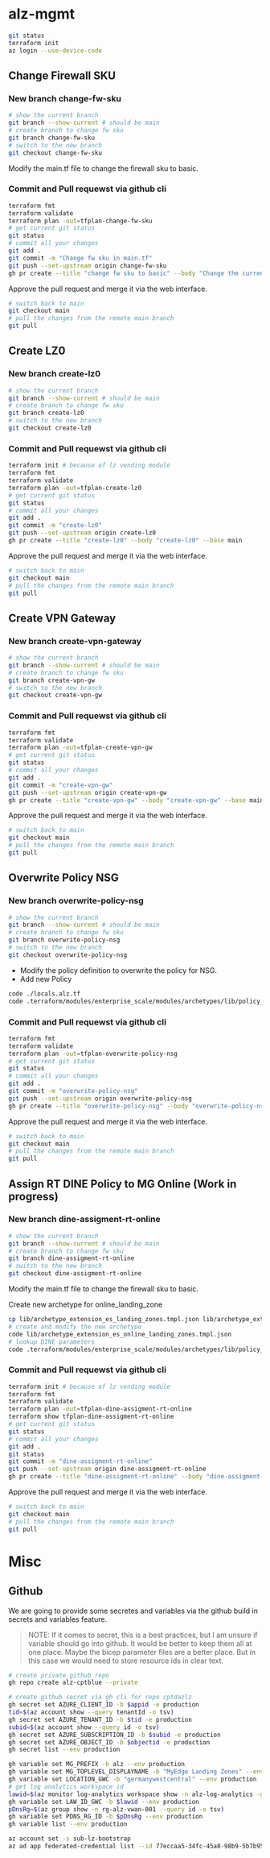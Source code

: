 # alz-mgmt


~~~bash
git status
terraform init
az login --use-device-code
~~~


## Change Firewall SKU

### New branch change-fw-sku

~~~bash
# show the current branch
git branch --show-current # should be main
# create branch to change fw sku
git branch change-fw-sku
# switch to the new branch
git checkout change-fw-sku
~~~

Modify the main.tf file to change the firewall sku to basic.

### Commit and Pull requewst via github cli

~~~bash
terraform fmt
terraform validate
terraform plan -out=tfplan-change-fw-sku
# get current git status
git status
# commit all your changes
git add .
git commit -m "Change fw sku in main.tf"
git push --set-upstream origin change-fw-sku
gh pr create --title "change fw sku to basic" --body "Change the current az fw sku to basic and remove lock" --base main
~~~

Approve the pull request and merge it via the web interface.

~~~bash
# switch back to main
git checkout main
# pull the changes from the remote main branch
git pull
~~~

## Create LZ0

### New branch create-lz0

~~~bash
# show the current branch
git branch --show-current # should be main
# create branch to change fw sku
git branch create-lz0
# switch to the new branch
git checkout create-lz0
~~~

### Commit and Pull requewst via github cli

~~~bash
terraform init # because of lz vending module
terraform fmt
terraform validate
terraform plan -out=tfplan-create-lz0
# get current git status
git status
# commit all your changes
git add .
git commit -m "create-lz0"
git push --set-upstream origin create-lz0
gh pr create --title "create-lz0" --body "create-lz0" --base main
~~~

Approve the pull request and merge it via the web interface.

~~~bash
# switch back to main
git checkout main
# pull the changes from the remote main branch
git pull
~~~

## Create VPN Gateway

### New branch create-vpn-gateway   

~~~bash
# show the current branch
git branch --show-current # should be main
# create branch to change fw sku
git branch create-vpn-gw
# switch to the new branch
git checkout create-vpn-gw
~~~

### Commit and Pull requewst via github cli

~~~bash
terraform fmt
terraform validate
terraform plan -out=tfplan-create-vpn-gw
# get current git status
git status
# commit all your changes
git add .
git commit -m "create-vpn-gw"
git push --set-upstream origin create-vpn-gw
gh pr create --title "create-vpn-gw" --body "create-vpn-gw" --base main
~~~

Approve the pull request and merge it via the web interface.

~~~bash
# switch back to main
git checkout main
# pull the changes from the remote main branch
git pull
~~~

## Overwrite Policy NSG

### New branch overwrite-policy-nsg   

~~~bash
# show the current branch
git branch --show-current # should be main
# create branch to change fw sku
git branch overwrite-policy-nsg
# switch to the new branch
git checkout overwrite-policy-nsg
~~~

- Modify the policy definition to overwrite the policy for NSG.
- Add new Policy

~~~bash
code ./locals.alz.tf
code .terraform/modules/enterprise_scale/modules/archetypes/lib/policy_definitions/policy_definition_es_deny_subnet_without_nsg.json
~~~

### Commit and Pull requewst via github cli

~~~bash
terraform fmt
terraform validate
terraform plan -out=tfplan-overwrite-policy-nsg
# get current git status
git status
# commit all your changes
git add .
git commit -m "overwrite-policy-nsg"
git push --set-upstream origin overwrite-policy-nsg
gh pr create --title "overwrite-policy-nsg" --body "overwrite-policy-nsg" --base main
~~~

Approve the pull request and merge it via the web interface.

~~~bash
# switch back to main
git checkout main
# pull the changes from the remote main branch
git pull
~~~

## Assign RT DINE Policy to MG Online (Work in progress)

### New branch dine-assigment-rt-online

~~~bash
# show the current branch
git branch --show-current # should be main
# create branch to change fw sku
git branch dine-assigment-rt-online
# switch to the new branch
git checkout dine-assigment-rt-online
~~~

Modify the main.tf file to change the firewall sku to basic.

Create new archetype for online_landing_zone
~~~bash
cp lib/archetype_extension_es_landing_zones.tmpl.json lib/archetype_extension_es_online_landing_zones.tmpl.json
# create and modify the new archetype
code lib/archetype_extension_es_online_landing_zones.tmpl.json
# lookup DINE parameters
code .terraform/modules/enterprise_scale/modules/archetypes/lib/policy_definitions/policy_definition_es_deploy_custom_route_table.json
~~~


### Commit and Pull requewst via github cli

~~~bash
terraform init # because of lz vending module
terraform fmt
terraform validate
terraform plan -out=tfplan-dine-assigment-rt-online
terraform show tfplan-dine-assigment-rt-online
# get current git status
git status
# commit all your changes
git add .
git status
git commit -m "dine-assigment-rt-online"
git push --set-upstream origin dine-assigment-rt-online
gh pr create --title "dine-assigment-rt-online" --body "dine-assigment-rt-online" --base main
~~~

Approve the pull request and merge it via the web interface.

~~~bash
# switch back to main
git checkout main
# pull the changes from the remote main branch
git pull
~~~

# Misc

## Github

We are going to provide some secretes and variables via the github build in secrets and variables feature.
> NOTE: If it comes to secret, this is a best practices, but I am unsure if variable should go into github. It would be better to keep them all at one place. Maybe the bicep parameter files are a better place. But in this case we would need to store resource ids in clear text.
~~~bash
# create private github repo
gh repo create alz-cptblue --private

# create github secret via gh cli for repo cptdazlz
gh secret set AZURE_CLIENT_ID -b $appid -e production
tid=$(az account show --query tenantId -o tsv)
gh secret set AZURE_TENANT_ID -b $tid -e production
subid=$(az account show --query id -o tsv)
gh secret set AZURE_SUBSCRIPTION_ID -b $subid -e production
gh secret set AZURE_OBJECT_ID -b $objectid -e production
gh secret list --env production

gh variable set MG_PREFIX -b alz --env production
gh variable set MG_TOPLEVEL_DISPLAYNAME -b "MyEdge Landing Zones" --env production
gh variable set LOCATION_GWC -b "germanywestcentral" --env production
# get log analytics workspace id
lawid=$(az monitor log-analytics workspace show -n alz-log-analytics -g rg-alz-logging-001 --query id -o tsv)
gh variable set LAW_ID_GWC -b $lawid --env production
pDnsRg=$(az group show -n rg-alz-vwan-001 --query id -o tsv)
gh variable set PDNS_RG_ID -b $pDnsRg --env production
gh variable list --env production

az account set -s sub-lz-bootstrap
az ad app federated-credential list --id 77eccaa5-34fc-45a8-98b9-5b7b95c84731
~~~